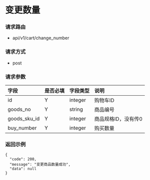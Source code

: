 # 变更数量

### 请求路由

* api/v1/cart/change_number

### 请求方式

* post

### 请求参数

| 字段           | 是否必填 | 字段类型    | 说明          |
|:-------------|:-----|:--------|:------------|
| id           | Y    | integer | 购物车ID       |
| goods_no     | Y    | string  | 商品编号        |
| goods_sku_id | Y    | integer | 商品规格ID，没有传0 |
| buy_number   | Y    | integer | 购买数量        |

### 返回示例

```
{
  "code": 200,
  "message": "变更商品数量成功",
  "data": null
}
```
